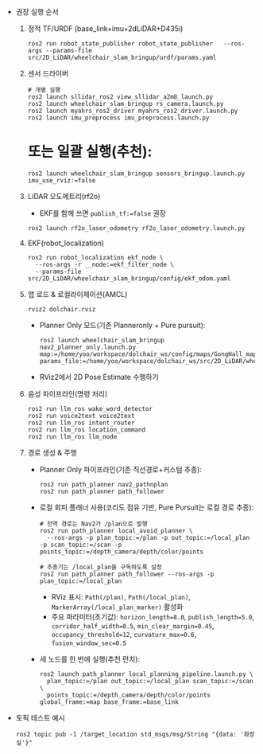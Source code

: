 - 권장 실행 순서
  1) 정적 TF/URDF (base_link+imu+2dLiDAR+D435i)
     ```
     ros2 run robot_state_publisher robot_state_publisher   --ros-args --params-file src/2D_LiDAR/wheelchair_slam_bringup/urdf/params.yaml
     ```
  2) 센서 드라이버
     ```
     # 개별 실행
     ros2 launch sllidar_ros2 view_sllidar_a2m8_launch.py
     ros2 launch wheelchair_slam_bringup rs_camera.launch.py
     ros2 launch myahrs_ros2_driver myahrs_ros2_driver.launch.py
     ros2 launch imu_preprocess imu_preprocess.launch.py
     ```

     # 또는 일괄 실행(추천):
     ```
     ros2 launch wheelchair_slam_bringup sensors_bringup.launch.py imu_use_rviz:=false
     ```
  3) LiDAR 오도메트리(rf2o)
     - EKF를 함께 쓰면 `publish_tf:=false` 권장
     ```
     ros2 launch rf2o_laser_odometry rf2o_laser_odometry.launch.py
     ```
  4) EKF(robot_localization)
     ```
     ros2 run robot_localization ekf_node \
       --ros-args -r __node:=ekf_filter_node \
       --params-file src/2D_LiDAR/wheelchair_slam_bringup/config/ekf_odom.yaml
     ```
  5) 맵 로드 & 로컬라이제이션(AMCL)
     ```
     rviz2 dolchair.rviz
     ```

     - Planner Only 모드(기존 Planneronly + Pure pursuit):
       ```
       ros2 launch wheelchair_slam_bringup nav2_planner_only.launch.py  map:=/home/yoo/workspace/dolchair_ws/config/maps/GongHall_map.yaml  params_file:=/home/yoo/workspace/dolchair_ws/src/2D_LiDAR/wheelchair_slam_bringup/config/nav2_params_planner.yaml
       ```
     - RViz2에서 2D Pose Estimate 수행하기
  
  6) 음성 파이프라인(명령 처리)
     ```
     ros2 run llm_ros wake_word_detector
     ros2 run voice2text voice2text
     ros2 run llm_ros intent_router
     ros2 run llm_ros location_command
     ros2 run llm_ros llm_node
     ```
  7) 경로 생성 & 주행
     - Planner Only 파이프라인(기존 직선경로+커스텀 추종):
       ```
       ros2 run path_planner nav2_pathnplan
       ros2 run path_planner path_follower
       ```
     - 로컬 회피 플래너 사용(코리도 점유 기반, Pure Pursuit는 로컬 경로 추종):
       ```
       # 전역 경로는 Nav2가 /plan으로 발행
       ros2 run path_planner local_avoid_planner \
         --ros-args -p plan_topic:=/plan -p out_topic:=/local_plan -p scan_topic:=/scan -p points_topic:=/depth_camera/depth/color/points

       # 추종기는 /local_plan을 구독하도록 설정
       ros2 run path_planner path_follower --ros-args -p plan_topic:=/local_plan
       ```
       - RViz 표시: `Path(/plan)`, `Path(/local_plan)`, `MarkerArray(/local_plan_marker)` 활성화
       - 주요 파라미터(초기값): `horizon_length=8.0`, `publish_length=5.0`, `corridor_half_width=0.5`, `min_clear_margin=0.45`, `occupancy_threshold=12`, `curvature_max=0.6`, `fusion_window_sec=0.5`

     - 세 노드를 한 번에 실행(추천 런치):
       ```
       ros2 launch path_planner local_planning_pipeline.launch.py \
         plan_topic:=/plan out_topic:=/local_plan scan_topic:=/scan \
         points_topic:=/depth_camera/depth/color/points global_frame:=map base_frame:=base_link
       ```
  
- 토픽 테스트 예시
  ```
  ros2 topic pub -1 /target_location std_msgs/msg/String "{data: '화장실'}"
  ```
